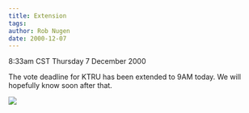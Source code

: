 ```yaml
---
title: Extension
tags: 
author: Rob Nugen
date: 2000-12-07
---
```


<title>Extending the vote deadline</title>
<p class=date>8:33am CST Thursday 7 December 2000

<p>The vote deadline for KTRU has been extended to 9AM today.  We will
hopefully know soon after that.

<p><img src='/images/rob/wL-ROB.gif'>


